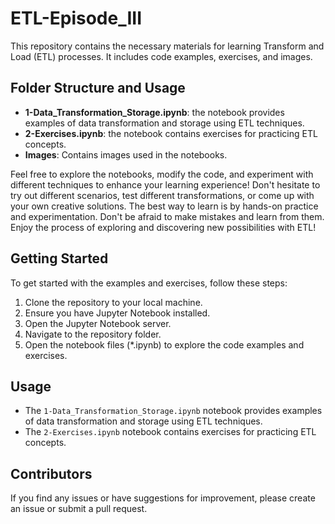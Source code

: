 # ETL-Episode_III

This repository contains the necessary materials for learning Transform and Load (ETL) processes. It includes code examples, exercises, and images.


## Folder Structure and Usage

- **1-Data_Transformation_Storage.ipynb**: the notebook provides examples of data transformation and storage using ETL techniques.
- **2-Exercises.ipynb**: the notebook contains exercises for practicing ETL concepts.
- **Images**: Contains images used in the notebooks.

Feel free to explore the notebooks, modify the code, and experiment with different techniques to enhance your learning experience! Don't hesitate to try out different scenarios, test different transformations, or come up with your own creative solutions. The best way to learn is by hands-on practice and experimentation. Don't be afraid to make mistakes and learn from them. Enjoy the process of exploring and discovering new possibilities with ETL!


## Getting Started

To get started with the examples and exercises, follow these steps:

1. Clone the repository to your local machine.
2. Ensure you have Jupyter Notebook installed.
3. Open the Jupyter Notebook server.
4. Navigate to the repository folder.
5. Open the notebook files (*.ipynb) to explore the code examples and exercises.

## Usage

- The `1-Data_Transformation_Storage.ipynb` notebook provides examples of data transformation and storage using ETL techniques.
- The `2-Exercises.ipynb` notebook contains exercises for practicing ETL concepts.


## Contributors

If you find any issues or have suggestions for improvement, please create an issue or submit a pull request.
